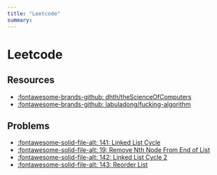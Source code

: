 ```yaml
---
title: "Leetcode"
summary:
---
```


Leetcode
===

Resources
---

- [:fontawesome-brands-github: dhth/theScienceOfComputers](https://github.com/dhth/theScienceOfComputers/tree/master/dataStructuresAndAlgorithms/src/leetcode)
- [:fontawesome-brands-github: labuladong/fucking-algorithm](https://github.com/labuladong/fucking-algorithm/tree/english)

Problems
---

- [:fontawesome-solid-file-alt: 141: Linked List Cycle](141-linked-list-cycle.md)
- [:fontawesome-solid-file-alt: 19: Remove Nth Node From End of
    List](19-remove-nth-node-from-end-of-list.md)
- [:fontawesome-solid-file-alt: 142: Linked List Cycle
    2](142-linked-list-cycle-2.md)
- [:fontawesome-solid-file-alt: 143: Reorder List](143-reorder-list.md)
